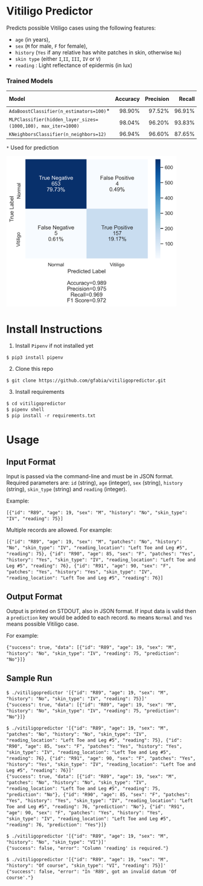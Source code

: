 # Vitiligo Predictor

Predicts possible Vitiligo cases using the following features:
- `age` (in years),
- `sex` (`M` for male, `F` for female),
- `history` (`Yes` if any relative has white patches in skin, otherwise `No`)
- `skin type` (either `I`,`II`, `III`, `IV` or `V`)
- `reading` : Light reflectance of epidermis (in lux)
  
### Trained Models

| Model | Accuracy | Precision | Recall | F1-Score |
| :---  | ---:     |  ---:     | ---:   | ---:     |
| `AdaBoostClassifier(n_estimators=100)`* | 98.90% | 97.52% | 96.91% | 97.21% |
| `MLPClassifier(hidden_layer_sizes=(1000,100), max_iter=1000)` | 98.04% | 96.20% | 93.83% | 95.00% |
| `KNeighborsClassifier(n_neighbors=12)` | 96.94% | 96.60% | 87.65% | 91.91% |

`*` Used for prediction

<img src="confusion-matrix-adaboost.png" alt="Confusion Matrix (AdaBoost model)" width="450">

# Install Instructions

1. Install `Pipenv` if not  installed yet
```
$ pip3 install pipenv 
```
2. Clone this repo
```
$ git clone https://github.com/gfabia/vitiligopredictor.git
```
3. Install requirements

```
$ cd vitiligopredictor
$ pipenv shell
$ pip install -r requirements.txt
```

# Usage

## Input Format
Input is passed via the command-line and must be in JSON format. 
Required parameters are: `id` (string), `age` (integer), `sex` (string),  `history` (string), `skin_type` (string) and `reading` (integer).

Example:
```
[{"id": "R89", "age": 19, "sex": "M", "history": "No", "skin_type": "IV", "reading": 75}]
```

Multiple records are allowed. 
For example:

```
[{"id": "R89", "age": 19, "sex": "M", "patches": "No", "history": "No", "skin_type": "IV", "reading_location": "Left Toe and Leg #5", "reading": 75}, {"id": "R90", "age": 85, "sex": "F", "patches": "Yes", "history": "Yes", "skin_type": "IV", "reading_location": "Left Toe and Leg #5", "reading": 76}, {"id": "R91", "age": 90, "sex": "F", "patches": "Yes", "history": "Yes", "skin_type": "IV", "reading_location": "Left Toe and Leg #5", "reading": 76}]
```

## Output Format
Output is printed on STDOUT, also in JSON format. 
If input data is valid then a `prediction` key would be added to each record. `No` means `Normal` and `Yes` means possible Vitiligo case.

For example:

```
{"success": true, "data": [{"id": "R89", "age": 19, "sex": "M", "history": "No", "skin_type": "IV", "reading": 75, "prediction": "No"}]}
```

## Sample Run

```
$ ./vitiligopredictor '[{"id": "R89", "age": 19, "sex": "M", "history": "No", "skin_type": "IV", "reading": 75}]'
{"success": true, "data": [{"id": "R89", "age": 19, "sex": "M", "history": "No", "skin_type": "IV", "reading": 75, "prediction": "No"}]}
```

```
$ ./vitiligopredictor '[{"id": "R89", "age": 19, "sex": "M", "patches": "No", "history": "No", "skin_type": "IV", "reading_location": "Left Toe and Leg #5", "reading": 75}, {"id": "R90", "age": 85, "sex": "F", "patches": "Yes", "history": "Yes", "skin_type": "IV", "reading_location": "Left Toe and Leg #5", "reading": 76}, {"id": "R91", "age": 90, "sex": "F", "patches": "Yes", "history": "Yes", "skin_type": "IV", "reading_location": "Left Toe and Leg #5", "reading": 76}]'
{"success": true, "data": [{"id": "R89", "age": 19, "sex": "M", "patches": "No", "history": "No", "skin_type": "IV", "reading_location": "Left Toe and Leg #5", "reading": 75, "prediction": "No"}, {"id": "R90", "age": 85, "sex": "F", "patches": "Yes", "history": "Yes", "skin_type": "IV", "reading_location": "Left Toe and Leg #5", "reading": 76, "prediction": "No"}, {"id": "R91", "age": 90, "sex": "F", "patches": "Yes", "history": "Yes", "skin_type": "IV", "reading_location": "Left Toe and Leg #5", "reading": 76, "prediction": "Yes"}]}
```

```
$ ./vitiligopredictor '[{"id": "R89", "age": 19, "sex": "M", "history": "No", "skin_type": "VI"}]'
{"success": false, "error": "Column 'reading' is required."}
```

```
$ ./vitiligopredictor '[{"id": "R89", "age": 19, "sex": "M", "history": "Of course", "skin_type": "VI", "reading": 75}]'
{"success": false, "error": "In 'R89', got an invalid datum 'Of course'."}
```
